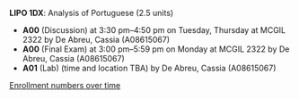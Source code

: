 **LIPO 1DX**: Analysis of Portuguese (2.5 units)

- **A00** (Discussion) at 3:30 pm–4:50 pm on Tuesday, Thursday at MCGIL 2322 by De Abreu, Cassia (A08615067)
- **A00** (Final Exam) at 3:00 pm–5:59 pm on Monday at MCGIL 2322 by De Abreu, Cassia (A08615067)
- **A01** (Lab) (time and location TBA) by De Abreu, Cassia (A08615067)

[Enrollment numbers over time](./LIPO1DX.tsv)
